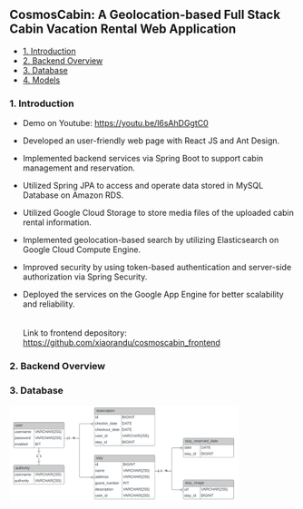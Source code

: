 ## CosmosCabin: A Geolocation-based Full Stack Cabin Vacation Rental Web Application  
+ [1. Introduction](#1-introduction)
+ [2. Backend Overview](#2-Backend-Overview)
+ [3. Database](#3-Database)
+ [4. Models](#4-Models)

### 1. Introduction
* Demo on Youtube: https://youtu.be/l6sAhDGgtC0
* Developed an user-friendly web page with React JS and Ant Design.

* Implemented backend services via Spring Boot to support cabin management and reservation. 

* Utilized Spring JPA to access and operate data stored in MySQL Database on Amazon RDS.

* Utilized Google Cloud Storage to store media files of the uploaded cabin rental information.

* Implemented geolocation-based search by utilizing Elasticsearch on Google Cloud Compute Engine.

* Improved security by using token-based authentication and server-side authorization via Spring Security.

* Deployed the services on the Google App Engine for better scalability and reliability.
  \
  \
  \
  Link to frontend depository: https://github.com/xiaorandu/cosmoscabin_frontend

### 2. Backend Overview

### 3. Database
<img src="src/main/java/com/project/onlinebooking/dataModel.png" alt="Alt text" width="80%"/>

